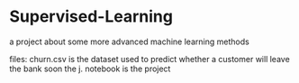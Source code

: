 # Supervised-Learning

a project about some more advanced machine learning methods

files: churn.csv is the dataset used to predict whether a customer will leave the bank soon
the j. notebook is the project
